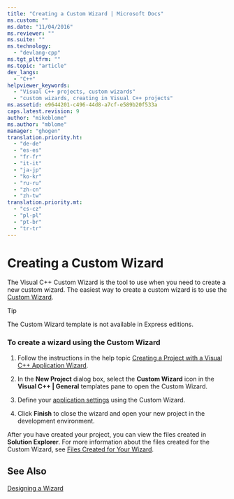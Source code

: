 ```yaml
---
title: "Creating a Custom Wizard | Microsoft Docs"
ms.custom: ""
ms.date: "11/04/2016"
ms.reviewer: ""
ms.suite: ""
ms.technology: 
  - "devlang-cpp"
ms.tgt_pltfrm: ""
ms.topic: "article"
dev_langs: 
  - "C++"
helpviewer_keywords: 
  - "Visual C++ projects, custom wizards"
  - "custom wizards, creating in Visual C++ projects"
ms.assetid: e9644201-c496-44d8-a7cf-e589b20f533a
caps.latest.revision: 9
author: "mikeblome"
ms.author: "mblome"
manager: "ghogen"
translation.priority.ht: 
  - "de-de"
  - "es-es"
  - "fr-fr"
  - "it-it"
  - "ja-jp"
  - "ko-kr"
  - "ru-ru"
  - "zh-cn"
  - "zh-tw"
translation.priority.mt: 
  - "cs-cz"
  - "pl-pl"
  - "pt-br"
  - "tr-tr"
---
```

# Creating a Custom Wizard
The Visual C++ Custom Wizard is the tool to use when you need to create a new custom wizard. The easiest way to create a custom wizard is to use the [Custom Wizard](../ide/custom-wizard.md).  
  
> [!TIP]
>  The Custom Wizard template is not available in Express editions.  
  
### To create a wizard using the Custom Wizard  
  
1.  Follow the instructions in the help topic [Creating a Project with a Visual C++ Application Wizard](../ide/creating-desktop-projects-by-using-application-wizards.md).  
  
2.  In the **New Project** dialog box, select the **Custom Wizard** icon in the **Visual C++ &#124; General** templates pane to open the Custom Wizard.  
  
3.  Define your [application settings](../ide/application-settings-custom-wizard.md) using the Custom Wizard.  
  
4.  Click **Finish** to close the wizard and open your new project in the development environment.  
  
 After you have created your project, you can view the files created in **Solution Explorer**. For more information about the files created for the Custom Wizard, see [Files Created for Your Wizard](../ide/files-created-for-your-wizard.md).  
  
## See Also  
 [Designing a Wizard](../ide/designing-a-wizard.md)